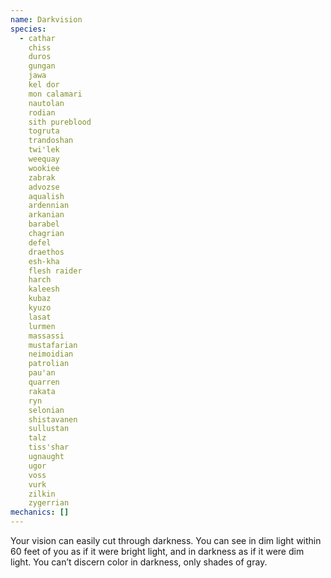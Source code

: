 ```yaml
---
name: Darkvision
species:
  - cathar
    chiss
    duros
    gungan
    jawa
    kel dor
    mon calamari
    nautolan
    rodian
    sith pureblood
    togruta
    trandoshan
    twi'lek
    weequay
    wookiee
    zabrak
    advozse
    aqualish
    ardennian
    arkanian
    barabel
    chagrian
    defel
    draethos
    esh-kha
    flesh raider
    harch
    kaleesh
    kubaz
    kyuzo
    lasat
    lurmen
    massassi
    mustafarian
    neimoidian
    patrolian
    pau'an
    quarren
    rakata
    ryn
    selonian
    shistavanen
    sullustan
    talz
    tiss'shar
    ugnaught
    ugor
    voss
    vurk
    zilkin
    zygerrian
mechanics: []
---
```

Your vision can easily cut through darkness. You can see in dim light within 60 feet of you as if it were bright light, and in darkness as if it were dim light. You can’t discern color in darkness, only shades of gray.
